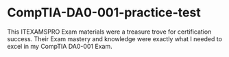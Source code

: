 # CompTIA-DA0-001-practice-test
This ITEXAMSPRO Exam materials were a treasure trove for certification success. Their Exam mastery and knowledge were exactly what I needed to excel in my CompTIA DA0-001 Exam.

